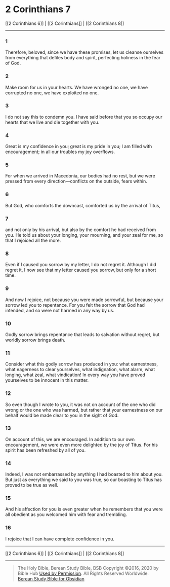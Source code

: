 # 2 Corinthians 7

[[2 Corinthians 6]] | [[2 Corinthians]] | [[2 Corinthians 8]]

---

### 1
Therefore, beloved, since we have these promises, let us cleanse ourselves from everything that defiles body and spirit, perfecting holiness in the fear of God.

### 2
Make room for us in your hearts. We have wronged no one, we have corrupted no one, we have exploited no one.

### 3
I do not say this to condemn you. I have said before that you so occupy our hearts that we live and die together with you.

### 4
Great is my confidence in you; great is my pride in you; I am filled with encouragement; in all our troubles my joy overflows.

### 5
For when we arrived in Macedonia, our bodies had no rest, but we were pressed from every direction—conflicts on the outside, fears within.

### 6
But God, who comforts the downcast, comforted us by the arrival of Titus,

### 7
and not only by his arrival, but also by the comfort he had received from you. He told us about your longing, your mourning, and your zeal for me, so that I rejoiced all the more.

### 8
Even if I caused you sorrow by my letter, I do not regret it. Although I did regret it, I now see that my letter caused you sorrow, but only for a short time.

### 9
And now I rejoice, not because you were made sorrowful, but because your sorrow led you to repentance. For you felt the sorrow that God had intended, and so were not harmed in any way by us.

### 10
Godly sorrow brings repentance that leads to salvation without regret, but worldly sorrow brings death.

### 11
Consider what this godly sorrow has produced in you: what earnestness, what eagerness to clear yourselves, what indignation, what alarm, what longing, what zeal, what vindication! In every way you have proved yourselves to be innocent in this matter.

### 12
So even though I wrote to you, it was not on account of the one who did wrong or the one who was harmed, but rather that your earnestness on our behalf would be made clear to you in the sight of God.

### 13
On account of this, we are encouraged. In addition to our own encouragement, we were even more delighted by the joy of Titus. For his spirit has been refreshed by all of you.

### 14
Indeed, I was not embarrassed by anything I had boasted to him about you. But just as everything we said to you was true, so our boasting to Titus has proved to be true as well.

### 15
And his affection for you is even greater when he remembers that you were all obedient as you welcomed him with fear and trembling.

### 16
I rejoice that I can have complete confidence in you.

---

[[2 Corinthians 6]] | [[2 Corinthians]] | [[2 Corinthians 8]]

---

> The Holy Bible, Berean Study Bible, BSB
> Copyright &copy;2016, 2020 by Bible Hub
> [Used by Permission](https://berean.bible/terms.htm). All Rights Reserved Worldwide.
> [Berean Study Bible for Obsidian](https://github.com/gapmiss/berean-study-bible-for-obsidian)

